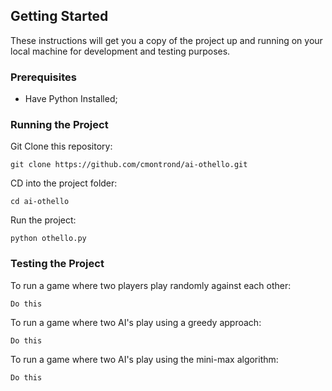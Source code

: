 ## Getting Started

These instructions will get you a copy of the project up and running on your local machine for development and testing purposes.

### Prerequisites

* Have Python Installed;

### Running the Project

Git Clone this repository:

```
git clone https://github.com/cmontrond/ai-othello.git
```

CD into the project folder:

```
cd ai-othello
```

Run the project:

```
python othello.py
```

### Testing the Project

To run a game where two players play randomly against each other:

```
Do this
```

To run a game where two AI's play using a greedy approach:

```
Do this
```

To run a game where two AI's play using the mini-max algorithm:

```
Do this
```
